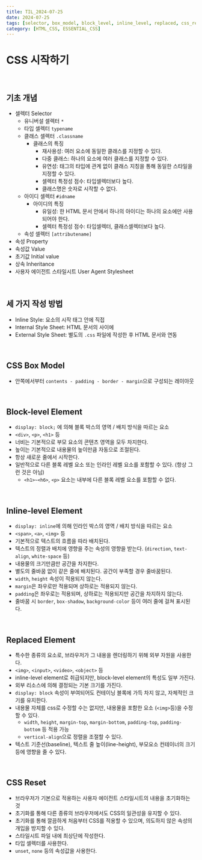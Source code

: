```yaml
---
title: TIL_2024-07-25
date: 2024-07-25
tags: [selector, box_model, block_level, inline_level, replaced, css_reset]
category: [HTML_CSS, ESSENTIAL_CSS]
---
```


# CSS 시작하기

<br>

## 기초 개념
- 셀렉터 Selector
    - 유니버설 셀렉터 `*`
    - 타입 셀렉터 `typename`
    - 클래스 셀렉터 `.classname`
        - 클래스의 특징
            - 재사용성: 여러 요소에 동일한 클래스를 지정할 수 있다.
            - 다중 클래스: 하나의 요소에 여러 클래스를 지정할 수 있다.
            - 유연성: 태그의 타입에 관계 없이 클래스 지칭을 통해 동일한 스타일을 지정할 수 있다.
            - 셀렉터 특정성 점수: 타입셀렉터보다 높다.
            - 클래스명은 숫자로 시작할 수 없다.
    - 아이디 셀렉터 `#idname`
        - 아이디의 특징
            - 유일성: 한 HTML 문서 안에서 하나의 아이디는 하나의 요소에만 사용되어야 한다.
            - 셀렉터 특정성 점수: 타입셀렉터, 클래스셀렉터보다 높다.
    - 속성 셀렉터 `[attributename]`
- 속성 Property
- 속성값 Value
- 초기값 Initial value
- 상속 Inheritance
- 사용자 에이전트 스타일시트 User Agent Stylesheet

<br>

## 세 가지 작성 방법
- Inline Style: 요소의 시작 태그 안에 직접
- Internal Style Sheet: HTML 문서의 <head></head> 사이에
- External Style Sheet: 별도의 `.css` 파일에 작성한 후 HTML 문서와 연동

<br>

## CSS Box Model
- 안쪽에서부터 `contents - padding - border - margin`으로 구성되는 레이아웃

<br>

## Block-level Element
- `display: block;` 에 의해 블록 박스의 영역 / 배치 방식을 따르는 요소
- `<div>`, `<p>`, `<h1>` 등
- 너비는 기본적으로 부모 요소의 콘텐츠 영역을 모두 차지한다.
- 높이는 기본적으로 내용물의 높이만큼 자동으로 조절된다.
- 항상 새로운 줄에서 시작한다.
- 일반적으로 다른 블록 레벨 요소 또는 인라인 레벨 요소를 포함할 수 있다. (항상 그런 것은 아님)
    - `<h1>~<h6>`, `<p>` 요소는 내부에 다른 블록 레벨 요소를 포함할 수 없다.

<br>

## Inline-level Element
- `display: inline`에 의해 인라인 박스의 영역 / 배치 방식을 따르는 요소
- `<span>`, `<a>`, `<img>` 등
- 기본적으로 텍스트의 흐름을 따라 배치된다.
- 텍스트의 정렬과 배치에 영향을 주는 속성의 영향을 받는다. (`direction`, `text-align`, `white-space` 등)
- 내용물의 크기만큼만 공간을 차지한다.
- 별도의 줄바꿈 없이 같은 줄에 배치된다. 공간이 부족할 경우 줄바꿈된다.
- `width`, `height` 속성이 적용되지 않는다.
- `margin`은 좌우로만 적용되며 상하로는 적용되지 않는다.
- `padding`은 좌우로는 적용되며, 상하로는 적용되지만 공간을 차지하지 않는다.
- 줄바꿈 시 `border`, `box-shadow`, `background-color` 등이 여러 줄에 걸쳐 표시된다.

<br>

## Replaced Element
- 특수한 종류의 요소로, 브라우저가 그 내용을 렌더링하기 위해 외부 자원을 사용한다.
- `<img>`, `<input>`, `<video>`, `<object>` 등
- inline-level element로 취급되지만, block-level element의 특성도 일부 가진다.
- 외부 리소스에 의해 결정되는 기본 크기를 가진다.
- `display: block` 속성이 부여되어도 컨테이닝 블록에 가득 차지 않고, 자체적인 크기를 유지한다.
- 내용물 자체를 css로 수정할 수는 없지만, 내용물을 포함한 요소 (`<img>`등)을 수정할 수 있다.
    - `width`, `height`, `margin-top`, `margin-bottom`, `padding-top`, `padding-bottom` 등 적용 가능
    - `vertical-align`으로 정렬을 조절할 수 있다.
- 텍스트 기준선(baseline), 텍스트 줄 높이(line-height), 부모요소 컨테이너의 크기 등에 영향을 줄 수 있다.

<br>

## CSS Reset
- 브라우저가 기본으로 적용하는 사용자 에이전트 스타일시트의 내용을 초기화하는 것
- 초기화를 통해 다른 종류의 브라우저에서도 CSS의 일관성을 유지할 수 있다.
- 초기화를 통해 깔끔하게 처음부터 CSS를 적용할 수 있으며, 의도하지 않은 속성의 개입을 방지할 수 있다.
- 스타일시트 파일 내에 최상단에 작성한다.
- 타입 셀렉터를 사용한다.
- `unset`, `none` 등의 속성값을 사용한다.

